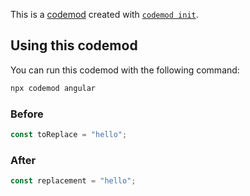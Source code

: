 
This is a [codemod](https://codemod.com) created with [```codemod init```](https://docs.codemod.com/deploying-codemods/cli#codemod-init).

## Using this codemod
You can run this codemod with the following command:
```bash
npx codemod angular
```


### Before
```ts
const toReplace = "hello";
```

### After
```ts
const replacement = "hello";
```

